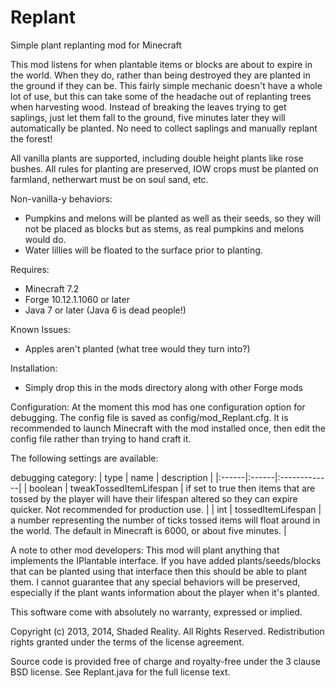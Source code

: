 Replant
=======

Simple plant replanting mod for Minecraft


This mod listens for when plantable items or blocks are about to expire in the world. When they do, rather than being destroyed they are planted in the ground if they can be. This fairly simple mechanic doesn't have a whole lot of use, but this can take some of the headache out of replanting trees when harvesting wood. Instead of breaking the leaves trying to get saplings, just let them fall to the ground, five minutes later they will automatically be planted. No need to collect saplings and manually replant the forest!

All vanilla plants are supported, including double height plants like rose bushes. All rules for planting are preserved, IOW crops must be planted on farmland, netherwart must be on soul sand, etc.

Non-vanilla-y behaviors:
- Pumpkins and melons will be planted as well as their seeds, so they will not be placed as blocks but as stems, as real pumpkins and melons would do.
- Water lillies will be floated to the surface prior to planting.


Requires:
- Minecraft 7.2
- Forge 10.12.1.1060 or later
- Java 7 or later (Java 6 is dead people!)


Known Issues:
- Apples aren't planted (what tree would they turn into?)


Installation:
- Simply drop this in the mods directory along with other Forge mods


Configuration:
At the moment this mod has one configuration option for debugging. The config file is saved as config/mod_Replant.cfg. It is recommended to launch Minecraft with the mod installed once, then edit the config file rather than trying to hand craft it.

The following settings are available:

debugging category:
| type | name | description |
|:------|:------|:-------------|
| boolean | tweakTossedItemLifespan | if set to true then items that are tossed by the player will have their lifespan altered so they can expire quicker. Not recommended for production use. |
| int | tossedItemLifespan | a number representing the number of ticks tossed items will float around in the world. The default in Minecraft is 6000, or about five minutes. |


A note to other mod developers:
This mod will plant anything that implements the IPlantable interface. If you have added plants/seeds/blocks that can be planted using that interface then this should be able to plant them. I cannot guarantee that any special behaviors will be preserved, especially if the plant wants information about the player when it's planted.


This software come with absolutely no warranty, expressed or implied.

Copyright (c) 2013, 2014, Shaded Reality. All Rights Reserved.
Redistribution rights granted under the terms of the license agreement.

Source code is provided free of charge and royalty-free under the 3 clause BSD license. See Replant.java for the full license text.

